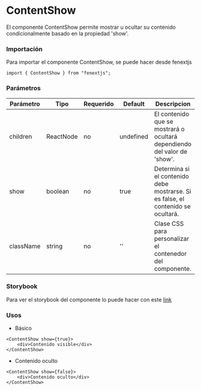 # ContentShow

El componente ContentShow permite mostrar u ocultar su contenido condicionalmente basado en la propiedad 'show'.

### Importación

Para importar el componente ContentShow, se puede hacer desde fenextjs

```tsx copy
import { ContentShow } from "fenextjs";
```

### Parámetros

| Parámetro | Tipo      | Requerido | Default   | Descripcion                                                                      |
| --------- | --------- | --------- | --------- | -------------------------------------------------------------------------------- |
| children  | ReactNode | no        | undefined | El contenido que se mostrará o ocultará dependiendo del valor de 'show'.         |
| show      | boolean   | no        | true      | Determina si el contenido debe mostrarse. Si es false, el contenido se ocultará. |
| className | string    | no        | ''        | Clase CSS para personalizar el contenedor del componente.                        |

### Storybook

Para ver el storybook del componente lo puede hacer con este [link](https://fenextjs-component-storybook.vercel.app/?path=/story/contentshow-contentshow--index)

### Usos

-   Básico

```tsx copy
<ContentShow show={true}>
    <div>Contenido visible</div>
</ContentShow>
```

-   Contenido oculto

```tsx copy
<ContentShow show={false}>
    <div>Contenido oculto</div>
</ContentShow>
```
